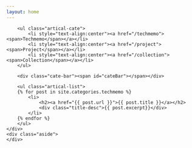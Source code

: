 ```yaml
---
layout: home
---
```


<div class="index-content background">
<div class="section">


        <ul class="artical-cate">
            <li style="text-align:center"><a href="/techmemo"><span>Techmemo</span></a></li>
            <li style="text-align:center"><a href="/project"><span>Project</span></a></li>
            <li style="text-align:center"><a href="/collection"><span>Collection</span></a></li>
        </ul>

        <div class="cate-bar"><span id="cateBar"></span></div>

        <ul class="artical-list">
        {% for post in site.categories.techmemo %}
            <li>
                <h2><a href="{{ post.url }}">{{ post.title }}</a></h2>
                <div class="title-desc">{{ post.excerpt}}</div>
            </li>
        {% endfor %}
        </ul>
    </div>
    <div class="aside">
    </div>
</div>
